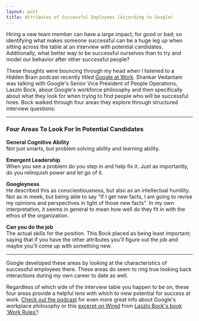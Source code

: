 ```yaml
---
layout: post
title: Attributes of Successful Employees (According to Google)
---
```


Hiring a new team member can have a large impact, for good or bad; so identifying what makes someone successful can be a huge leg up when sitting across the table at an interview with potential candidates. Additionally, what better way to be successful ourselves than to try and model our behavior after other successful people?

These thoughts were bouncing through my head when I listened to a Hidden Brain podcast recently titled [Google at Work](http://www.npr.org/2016/06/07/480976042/how-googles-laszlo-bock-is-making-work-better). Shankar Vedantam was talking with Google's Senior Vice President of People Operations, Laszlo Bock, about Google's workforce philosophy and then specifically about what they look for when trying to find people who will be successful hires. Bock walked through four areas they explore through structured interview questions:

***

### Four Areas To Look For In Potential Candidates

**General Cognitive Ability**  
Not just smarts, but problem solving ability and learning ability.

**Emergent Leadership**  
When you see a problem do you step in and help fix it. Just as importantly, do you relinquish power and let go of it.

**Googleyness**  
He described this as conscientiousness, but also as an intellectual humility. Not as in meek, but being able to say "If I get new facts, I am going to revise my opinions and perspectives in light of those new facts". In my own interpretation, it seems in general to mean how well do they fit in with the ethos of the organization.

**Can you do the job**  
The actual skills for the position. This Bock placed as being least important; saying that if you have the other attributes you'll figure out the job and maybe you'll come up with something new.

***

Google developed these areas by looking at the characteristics of successful employees there. These areas do seem to ring true looking back interactions during my own career to date as well.

Regardless of which side of the interview table you happen to be on, these four areas provide a helpful lens with which to view potential for success at work. [Check out the podcast](http://www.npr.org/2016/06/07/480976042/how-googles-laszlo-bock-is-making-work-better) for even more great info about Google's workplace philosophy or this [excerpt on Wired](http://www.wired.com/2015/04/hire-like-google) from [Laszlo Bock's book 'Work Rules'](https://www.workrules.net/)!

